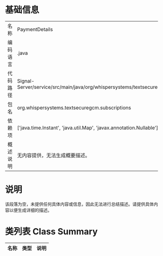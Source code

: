 # 基础信息

|      |      |
|------|------|
| 名称 | PaymentDetails |
| 编码语言 | .java |
| 代码路径 | Signal-Server/service/src/main/java/org/whispersystems/textsecuregcm/subscriptions/PaymentDetails.java |
| 包名 | org.whispersystems.textsecuregcm.subscriptions |
| 依赖项 | ['java.time.Instant', 'java.util.Map', 'javax.annotation.Nullable'] |
| 概述说明 | 无内容提供，无法生成概要描述。 |

# 说明

该段落为空，未提供任何具体内容或信息，因此无法进行总结描述。请提供具体内容以便生成详细的描述。

# 类列表 Class Summary

| 名称   | 类型  | 说明 |
|-------|------|-------------|




